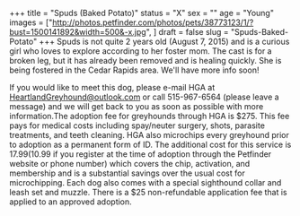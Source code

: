+++
title = "Spuds (Baked Potato)"
status = "X"
sex = ""
age = "Young"
images = ["http://photos.petfinder.com/photos/pets/38773123/1/?bust=1500141892&width=500&-x.jpg",
]
draft = false
slug = "Spuds-Baked-Potato"
+++
Spuds is not quite 2 years old (August 7, 2015) and is a curious girl who loves to explore according to her foster mom. The cast is for a broken leg, but it has already been removed and is healing quickly. She is being fostered in the Cedar Rapids area. We'll have more info soon!

If you would like to meet this dog, please e-mail HGA at HeartlandGreyhound@outlook.com or call 515-967-6564 (please leave a message) and we will get back to you as soon as possible with more information.The adoption fee for greyhounds through HGA is $275. This fee pays for medical costs including spay/neuter surgery, shots, parasite treatments, and teeth cleaning. HGA also microchips every greyhound prior to adoption as a permanent form of ID. The additional cost for this service is $17.99 ($10.99 if you register at the time of adoption through the Petfinder website or phone number) which covers the chip, activation, and membership and is a substantial savings over the usual cost for microchipping. Each dog also comes with a special sighthound collar and leash set and muzzle. There is a $25 non-refundable application fee that is applied to an approved adoption.
